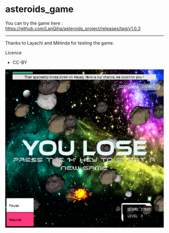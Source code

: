 # asteroids_game

You can try the game here : 
https://github.com/LanQiha/asteroids_project/releases/tag/v1.0.3

---

Thanks to Layachi and Mélinda for testing the game.

Licence
- CC-BY

![My Image](images_du_jeu/level_3.png)
